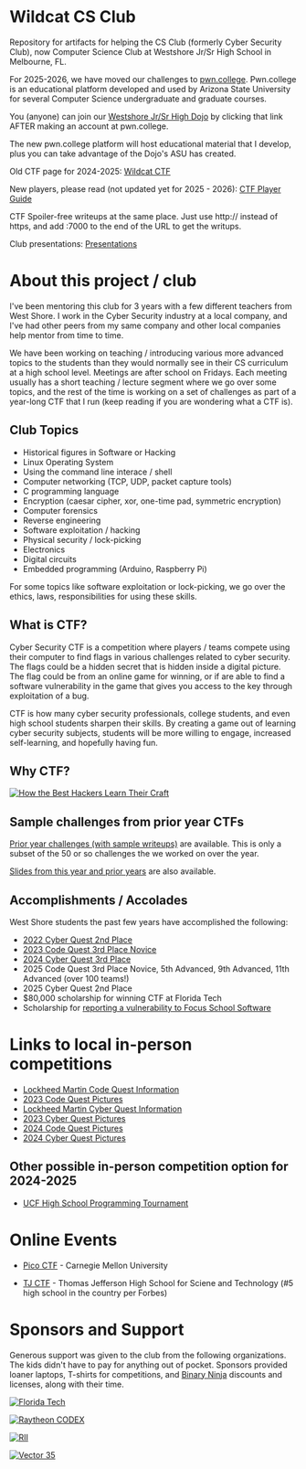 # Wildcat CS Club

Repository for artifacts for helping the CS Club (formerly Cyber Security Club),
now Computer Science Club at Westshore Jr/Sr High School in Melbourne, FL.

For 2025-2026, we have moved our challenges to [pwn.college](https://pwn.college/).
Pwn.college is an educational platform developed and used by Arizona State
University for several Computer Science undergraduate and graduate courses.

You (anyone) can join our
[Westshore Jr/Sr High Dojo](https://pwn.college/dojo/westshore-cs-club~0b45ad3f/join/)
by clicking that link AFTER making an account at pwn.college.

The new pwn.college platform will host educational material that I develop,
plus you can take advantage of the Dojo's ASU has created.

Old CTF page for 2024-2025:  [Wildcat CTF](https://ctf.mwales.net)

New players, please read (not updated yet for 2025 - 2026):
[CTF Player Guide](https://docs.google.com/presentation/d/1ox3celA71AxI8DO3MZhVbPA8yQwh9y9cItQmRyDjUbI/pub?start=false&loop=false&delayms=15000)

CTF Spoiler-free writeups at the same place.  Just use http:// instead of https, 
and add :7000 to the end of the URL to get the writups.

Club presentations:  [Presentations](slides)

# About this project / club #

I've been mentoring this club for 3 years with a few different teachers from
West Shore.  I work in the Cyber Security industry at a local company, and I've
had other peers from my same company and other local companies help mentor
from time to time.

We have been working on teaching / introducing various more advanced topics to
the students than they would normally see in their CS curriculum at a high
school level.  Meetings are after school on Fridays.  Each meeting usually has
a short teaching / lecture segment where we go over some topics, and the rest
of the time is working on a set of challenges as part of a year-long CTF that
I run (keep reading if you are wondering what a CTF is).

## Club Topics

* Historical figures in Software or Hacking
* Linux Operating System
* Using the command line interace / shell
* Computer networking (TCP, UDP, packet capture tools)
* C programming language
* Encryption (caesar cipher, xor, one-time pad, symmetric encryption)
* Computer forensics
* Reverse engineering
* Software exploitation / hacking
* Physical security / lock-picking
* Electronics
* Digital circuits
* Embedded programming (Arduino, Raspberry Pi)

For some topics like software exploitation or lock-picking, we go over the
ethics, laws, responsibilities for using these skills.

## What is CTF?

Cyber Security CTF is a competition where players / teams compete using their computer to find flags
in various challenges related to cyber security.  The flags could be a hidden secret that is hidden
inside a digital picture.  The flag could be from an online game for winning, or if are able
to find a software vulnerability in the game that gives you access to the key through exploitation
of a bug.

CTF is how many cyber security professionals, college students, and even high school students sharpen
their skills.  By creating a game out of learning cyber security subjects, students will be more
willing to engage, increased self-learning, and hopefully having fun.

## Why CTF?

[![How the Best Hackers Learn Their Craft](sponsors/How_Hackers_Learn_YT_Thumb.png)](https://www.youtube.com/watch?v=6vj96QetfTg)

## Sample challenges from prior year CTFs
[Prior year challenges (with sample writeups)](past_challenges) are available. This is only a subset
of the 50 or so challenges the we worked on over the year.

[Slides from this year and prior years](slides/readme.md) are also available.

## Accomplishments / Accolades

West Shore students the past few years have accomplished the following:

* [2022 Cyber Quest 2nd Place](https://lockheedmartin.smugmug.com/CYBERQUEST/n-rM6PBd/CYBERQUEST-2023/Orlando-FL/i-874b2jv/A)
* [2023 Code Quest 3rd Place Novice](https://www.lockheedmartin.com/en-us/who-we-are/communities/codequest/code-quest-past-quests/codequest-2023.html)
* [2024 Cyber Quest 3rd Place](https://web.archive.org/web/20240620191945/https://www.lockheedmartin.com/en-us/who-we-are/communities/cyber-quest/cyber-quest-winners.html)
* 2025 Code Quest 3rd Place Novice, 5th Advanced, 9th Advanced, 11th Advanced (over 100 teams!)
* 2025 Cyber Quest 2nd Place
* $80,000 scholarship for winning CTF at Florida Tech
* Scholarship for [reporting a vulnerability to Focus School Software](https://westshoreroar.com/top-stories/seventh-grader-discovers-vulnerability-in-school-grading-software/)

# Links to local in-person competitions

* [Lockheed Martin Code Quest Information](https://www.lockheedmartin.com/en-us/who-we-are/communities/codequest.html)
* [2023 Code Quest Pictures](https://lockheedmartin.smugmug.com/Code-Quest/Code-Quest-2023/FL-Orlando/)
* [Lockheed Martin Cyber Quest Information](https://www.lockheedmartin.com/en-us/who-we-are/communities/cyber-quest.html)
* [2023 Cyber Quest Pictures](https://lockheedmartin.smugmug.com/CYBERQUEST/CYBERQUEST-2023/Orlando-FL/)
* [2024 Code Quest Pictures](https://lockheedmartin.smugmug.com/Code-Quest/2024-Code-Quest/FL-Orlando)
* [2024 Cyber Quest Pictures](https://lockheedmartin.smugmug.com/CYBERQUEST/Cyber-Quest-2024/FL-Orlando)

## Other possible in-person competition option for 2024-2025

* [UCF High School Programming Tournament](https://hspt.ucfprogrammingteam.org/index.php/hspt/this-year-s-tournament)

# Online Events

* [Pico CTF](https://picoctf.org/) - Carnegie Mellon University

* [TJ CTF](https://tjctf.org) - Thomas Jefferson High School for Sciene and Technology (#5 high school in the country per Forbes)

# Sponsors and Support

Generous support was given to the club from the following organizations.  The kids didn't have to pay for anything out
of pocket.  Sponsors provided loaner laptops, T-shirts for competitions, and [Binary Ninja](https://binary.ninja) 
discounts and licenses, along with their time.

[![Florida Tech](sponsors/fit.png)](https://www.fit.edu/)

[![Raytheon CODEX](sponsors/raytheon_codex.png)](https://nightwing.com/business-units/codex/index.html)

[![RII](sponsors/rii.png)](https://www.researchinnovations.com/)

[![Vector 35](sponsors/vector35.png)](https://vector35.com/)
